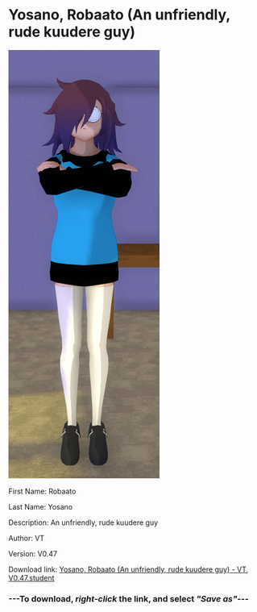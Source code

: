 # Yosano, Robaato (An unfriendly, rude kuudere guy)

<img src="https://raw.githubusercontent.com/Arbiter1223/Daigaku-Gurashi-Custom-Students/master/Students/Files/Yosano%2C%20Robaato%20(An%20unfriendly%2C%20rude%20kuudere%20guy).png" title="Yosano, Robaato (An unfriendly, rude kuudere guy) - VT, V0.47">

First Name: Robaato

Last Name: Yosano

Description: An unfriendly, rude kuudere guy

Author: VT

Version: V0.47

Download link: <a href="https://raw.githubusercontent.com/Arbiter1223/Daigaku-Gurashi-Custom-Students/master/Students/Files/Yosano%2C%20Robaato%20(An%20unfriendly%2C%20rude%20kuudere%20guy)%20-%20VT%2C%20V0.47.student">Yosano, Robaato (An unfriendly, rude kuudere guy) - VT, V0.47.student</a>

### ---**To download, _right-click_ the link, and select _"Save as"_**---
